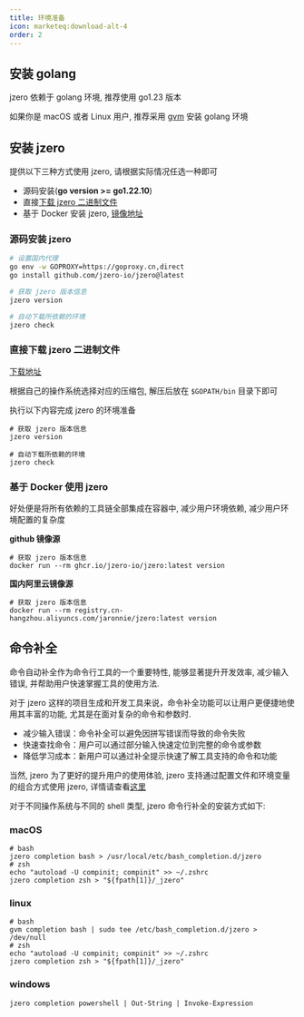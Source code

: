 ```yaml
---
title: 环境准备
icon: marketeq:download-alt-4
order: 2
---
```


## 安装 golang

jzero 依赖于 golang 环境, 推荐使用 go1.23 版本

如果你是 macOS 或者 Linux 用户, 推荐采用 [gvm](https://github.com/jaronnie/gvm) 安装 golang 环境

## 安装 jzero

提供以下三种方式使用 jzero, 请根据实际情况任选一种即可

* 源码安装(**go version >= go1.22.10**)
* 直接[下载 jzero 二进制文件](https://github.com/jzero-io/jzero/releases)
* 基于 Docker 安装 jzero, [镜像地址](https://github.com/jzero-io/jzero/pkgs/container/jzero)

### 源码安装 jzero

```bash
# 设置国内代理
go env -w GOPROXY=https://goproxy.cn,direct
go install github.com/jzero-io/jzero@latest

# 获取 jzero 版本信息
jzero version

# 自动下载所依赖的环境
jzero check
```

### 直接下载 jzero 二进制文件

[下载地址](https://github.com/jzero-io/jzero/releases)

根据自己的操作系统选择对应的压缩包, 解压后放在 `$GOPATH/bin` 目录下即可

执行以下内容完成 jzero 的环境准备

```shell
# 获取 jzero 版本信息
jzero version

# 自动下载所依赖的环境
jzero check
```

### 基于 Docker 使用 jzero

好处便是将所有依赖的工具链全部集成在容器中, 减少用户环境依赖, 减少用户环境配置的复杂度

**github 镜像源**

```shell
# 获取 jzero 版本信息
docker run --rm ghcr.io/jzero-io/jzero:latest version
```

**国内阿里云镜像源**

```shell
# 获取 jzero 版本信息
docker run --rm registry.cn-hangzhou.aliyuncs.com/jaronnie/jzero:latest version
```

## 命令补全

命令自动补全作为命令行工具的一个重要特性, 能够显著提升开发效率, 减少输入错误, 并帮助用户快速掌握工具的使用方法.

对于 jzero 这样的项目生成和开发工具来说，命令补全功能可以让用户更便捷地使用其丰富的功能, 尤其是在面对复杂的命令和参数时.

* 减少输入错误：命令补全可以避免因拼写错误而导致的命令失败
* 快速查找命令：用户可以通过部分输入快速定位到完整的命令或参数
* 降低学习成本：新用户可以通过补全提示快速了解工具支持的命令和功能

当然, jzero 为了更好的提升用户的使用体验, jzero 支持通过配置文件和环境变量的组合方式使用 jzero, 详情请查看[这里](/guide/overview.html#不同姿势使用-jzero)

对于不同操作系统与不同的 shell 类型, jzero 命令行补全的安装方式如下:

### macOS

```shell
# bash
jzero completion bash > /usr/local/etc/bash_completion.d/jzero
# zsh
echo "autoload -U compinit; compinit" >> ~/.zshrc
jzero completion zsh > "${fpath[1]}/_jzero"
```

### linux

```shell
# bash
gvm completion bash | sudo tee /etc/bash_completion.d/jzero > /dev/null
# zsh
echo "autoload -U compinit; compinit" >> ~/.zshrc
jzero completion zsh > "${fpath[1]}/_jzero"
```

### windows

```shell
jzero completion powershell | Out-String | Invoke-Expression
```


